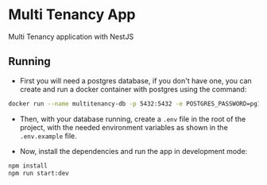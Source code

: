 # Multi Tenancy App

Multi Tenancy application with NestJS

## Running

- First you will need a postgres database, if you don't have one, you can create and run a docker container with postgres using the command:

```bash
docker run --name multitenancy-db -p 5432:5432 -e POSTGRES_PASSWORD=pg123 -d postgres
```

- Then, with your database running, create a ```.env``` file in the root of the project, with the needed environment variables as shown in the ```.env.example``` file.

- Now, install the dependencies and run the app in development mode:

```bash
npm install
npm run start:dev
```
